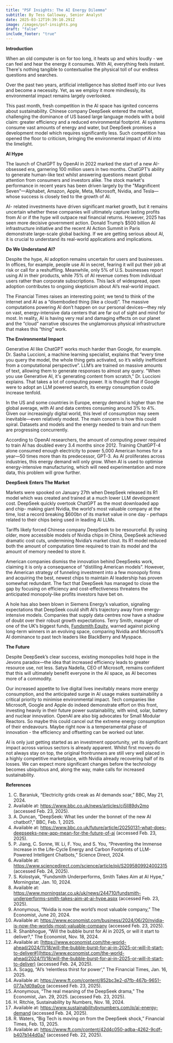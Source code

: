 ```yaml
---
title: "PSF Insights: The AI Energy Dilemma"
subtitle: By Tess Galloway, Senior Analyst
date: 2025-03-12T19:39:10.291Z
image: /images/psf-insights.png
draft: "false"
include_footer: "true"
---
```

**Introduction**

When an old computer is on for too long, it heats up and whirs loudly - we can feel and hear the energy it consumes. With AI, everything feels instant. There's nothing tangible to contextualise the physical toll of our endless questions and searches.

Over the past two years, artificial intelligence has slotted itself into our lives and become a necessity. Yet, as we employ it more mindlessly, its environmental impact remains largely overlooked.

This past month, fresh competition in the AI space has ignited concerns about sustainability. Chinese company DeepSeek entered the market, challenging the dominance of US based large language models with a bold claim: greater efficiency and a reduced environmental footprint. AI systems consume vast amounts of energy and water, but DeepSeek promises a development model which requires significantly less. Such competition has opened the floor to criticism, bringing the environmental impact of AI into the limelight.

**AI Hype**

The launch of ChatGPT by OpenAI in 2022 marked the start of a new AI-obsessed era, garnering 100 million users in two months. ChatGPT’s ability to generate human-like text whilst answering questions meant global attention from consumers and investors alike. The stock market's performance in recent years has been driven largely by the "Magnificent Seven"—Alphabet, Amazon, Apple, Meta, Microsoft, Nvidia, and Tesla—whose success is closely tied to the growth of AI.

AI- related investments have driven significant market growth, but it remains uncertain whether these companies will ultimately capture lasting profits from AI or if the hype will outpace real financial returns. However, 2025 has seen more decisive government action. Donald Trump’s $500 billion AI infrastructure initiative and the recent AI Action Summit in Paris demonstrate large-scale global backing. If we are getting serious about AI, it is crucial to understand its real-world applications and implications.

**Do We Understand AI?**

Despite the hype, AI adoption remains uncertain for users and businesses. In offices, for example, people use AI in secret, fearing it will put their job at risk or call for a reshuffling. Meanwhile, only 5% of U.S. businesses report using AI in their products, while 75% of AI revenue comes from individual users rather than corporate subscriptions. This lack of widespread, open adoption contributes to ongoing skepticism about AI’s real-world impact.

The Financial Times raises an interesting point; we tend to think of the internet and AI as a “disembodied thing (like a cloud)”. The massive computations powering AI don’t happen on our personal devices—they rely on vast, energy-intensive data centers that are far out of sight and mind for most. In reality, AI is having very real and damaging effects on our planet and the “cloud” narrative obscures the unglamorous physical infrastructure that makes this “thing” work.

**The Environmental Impact**

Generative AI like ChatGPT works much harder than Google, for example. Dr. Sasha Luccioni, a machine learning specialist, explains that “every time you query the model, the whole thing gets activated, so it’s wildly inefficient from a computational perspective”. LLM’s are trained on massive amounts of text, allowing them to generate responses to almost any query. "When you use Generative AI, it's generating content from scratch," Dr. Luccioni explains. That takes a lot of computing power. It is thought that if Google were to adopt an LLM powered search, its energy consumption could increase tenfold.

In the US and some countries in Europe, energy demand is higher than the global average, with AI and data centres consuming around 3% to 4%. Given our increasingly digital world, this level of consumption may seem inevitable—even relatively modest. The main concern is how this could spiral. Datasets and models and the energy needed to train and run them are progressing concurrently.

According to OpenAI researchers, the amount of computing power required to train AI has doubled every 3.4 months since 2012. Training ChatGPT-4 alone consumed enough electricity to power 5,000 American homes for a year—50 times more than its predecessor, GPT-3. As AI proliferates across industries, this energy demand will only grow. When AI is used to optimise energy-intensive manufacturing, which will need experimentation and more data, this problem will grow further.

**DeepSeek Enters The Market**

Markets were spooked on January 27th when DeepSeek released its R1 model which was created and trained at a much lower LLM development cost. DeepSeek quickly overtook ChatGPT as the most downloaded app and chip- making giant Nvidia, the world's most valuable company at the time, lost a record breaking $600bn of its market value in one day - perhaps related to their chips being used in leading AI LLMs.

Tariffs likely forced Chinese company DeepSeek to be resourceful. By using older, more accessible models of Nvidia chips in China, DeepSeek achieved dramatic cost cuts, undermining Nvidia’s market clout. Its R1 model reduced both the amount of computation time required to train its model and the amount of memory needed to store it.

American companies dismiss the innovation behind DeepSeeks work, claiming it is only a consequence of “distilling American models”. However, the American strategy of funneling investment into a few monopoly firms and acquiring the best, newest chips to maintain AI leadership has proven somewhat redundant. The fact that DeepSeek has managed to close the gap by focusing on efficiency and cost-effectiveness threatens the anticipated monopoly-like profits investors have bet on.

A hole has also been blown in Siemens Energy’s valuation, signaling expectations that DeepSeek could shift AI’s trajectory away from energy-intensive models. Companies that supply data centres now have a shadow of doubt over their robust growth expectations. Terry Smith, manager of one of the UK’s biggest funds, [Fundsmith Equity](https://www.morningstar.co.uk/uk/funds/snapshot/snapshot.aspx?id=F00000LK2L), warned against picking long-term winners in an evolving space, comparing Nvidia and Microsoft’s AI dominance to past tech leaders like BlackBerry and Myspace.

**The Future**

Despite DeepSeek’s clear success, existing monopolies hold hope in the Jevons paradox—the idea that increased efficiency leads to greater resource use, not less. Satya Nadella, CEO of Microsoft, remains confident that this will ultimately benefit everyone in the AI space, as AI becomes more of a commodity.

Our increased appetite to live digital lives inevitably means more energy consumption, and the anticipated surge in AI usage makes sustainability a critical priority to minimise environmental impact. Tech companies like Microsoft, Google and Apple do indeed demonstrate effort on this front, investing heavily in their future power sustainability, with wind, solar, battery and nuclear innovation. OpenAI are also big advocates for Small Modular Reactors. So maybe this could cancel out the extreme energy consumption of their endeavours. Maybe right now is a temperamental phase of innovation - the efficiency and offsetting can be worked out later.

AI is only just getting started as an investment opportunity, yet its significant impact across various sectors is already apparent. Whilst first movers do not always stay on top, the original frontrunners are still very well placed in a highly competitive marketplace, with Nvidia already recovering half of its losses. We can expect more significant changes before the technology becomes ubiquitous and, along the way, make calls for increased sustainability.

**References**

1. C. Baraniuk, “Electricity grids creak as AI demands soar,” BBC, May 21, 2024.
2. Available at: <https://www.bbc.co.uk/news/articles/cj5ll89dy2mo> (accessed Feb. 23, 2025).
3. A. Duncan, “DeepSeek: What lies under the bonnet of the new AI chatbot?,” BBC, Feb. 1, 2025.
4. Available at: <https://www.bbc.co.uk/future/article/20250131-what-does-deepseeks-new-app-mean-for-the-future-of-ai> (accessed Feb. 23, 2025).
5. P. Jiang, C. Sonne, W. Li, F. You, and S. You, “Preventing the Immense Increase in the Life-Cycle Energy and Carbon Footprints of LLM-Powered Intelligent Chatbots,” Science Direct, 2024.
6. Available at: <https://www.sciencedirect.com/science/article/pii/S2095809924002315> (accessed Feb. 24, 2025).
7. S. Kolostyak, “Fundsmith Underperforms, Smith Takes Aim at AI Hype,” Morningstar, Jan. 10, 2024.
8. Available at: <https://www.morningstar.co.uk/uk/news/244710/fundsmith-underperforms-smith-takes-aim-at-ai-hype.aspx> (accessed Feb. 23, 2025).
9. Anonymous, “Nvidia is now the world’s most valuable company,” The Economist, June 20, 2024.
10. Available at: <https://www.economist.com/business/2024/06/20/nvidia-is-now-the-worlds-most-valuable-company> (accessed Feb. 23, 2025).
11. R. Shanbhogue, “Will the bubble burst for AI in 2025, or will it start to deliver?,” The Economist, Nov. 18, 2024.
12. Available at: [https://www.economist.com/the-world-ahead/2024/11/18/will-the-bubble-burst-for-ai-in-2025-or-will-it-start-to-deliver#](https://www.economist.com/the-world-ahead/2024/11/18/will-the-bubble-burst-for-ai-in-2025-or-will-it-start-to-deliver) (accessed Feb. 24, 2025).
13. A. Scagg, “AI’s ‘relentless thirst for power’,” The Financial Times, Jan. 16, 2025.
14. Available at: <https://www.ft.com/content/852bc3e2-d7fb-467b-9651-077a7d09a0ce> (accessed Feb. 23, 2025).
15. Anonymous, “The real meaning of the DeepSeek drama,” The Economist, Jan. 29, 2025. (accessed Feb. 23, 2025).
16. H. Ritchie, Sustainability by Numbers, Nov. 18, 2024.
17. Available at: <https://www.sustainabilitybynumbers.com/p/ai-energy-demand> (accessed Feb. 24, 2025).
18. R. Waters, “Big Tech is moving on from the DeepSeek shock,” Financial Times, Feb. 13, 2025.
19. Available at: <https://www.ft.com/content/42d4c050-adba-4262-9cdf-b407b144d0a7> (accessed Feb. 22, 2025).